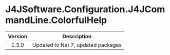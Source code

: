 # J4JSoftware.Configuration.J4JCommandLine.ColorfulHelp

|Version|Description|
|:-----:|-----------|
|1.3.0|Updated to Net 7, updated packages|

